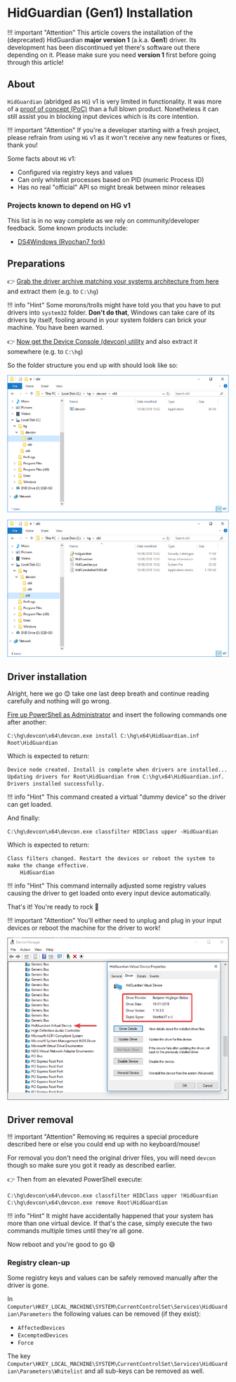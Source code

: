 # HidGuardian (Gen1) Installation

!!! important "Attention"
    This article covers the installation of the (deprecated) HidGuardian **major version 1** (a.k.a. **Gen1**) driver. Its development has been discontinued yet there's software out there depending on it. Please make sure you need **version 1** first before going through this article!

## About

`HidGuardian` (abridged as `HG`) v1 is very limited in functionality. It was more of a [proof of concept (PoC)](https://en.wikipedia.org/wiki/Proof_of_concept) than a full blown product. Nonetheless it can still assist you in blocking input devices which is its core intention.

!!! important "Attention"
    If you're a developer starting with a fresh project, please refrain from using `HG` v1 as it won't receive any new features or fixes, thank you!

Some facts about `HG` v1:

- Configured via registry keys and values
- Can only whitelist processes based on PID (numeric Process ID)
- Has no real "official" API so might break between minor releases

### Projects known to depend on HG v1

This list is in no way complete as we rely on community/developer feedback. Some known products include:

- [DS4Windows (Ryochan7 fork)](https://github.com/Ryochan7/DS4Windows)

## Preparations

👉 [Grab the driver archive matching your systems architecture from here](https://downloads.vigem.org/projects/HidGuardian/stable/1.14.3.0/windows/) and extract them (e.g. to `C:\hg`)

!!! info "Hint"
    Some morons/trolls might have told you that you have to put drivers into `system32` folder. **Don't do that**, Windows can take care of its drivers by itself, fooling around in your system folders can brick your machine. You have been warned.

👉 [Now get the Device Console (devcon) utility](https://downloads.vigem.org/other/microsoft/devcon.zip) and also extract it somewhere (e.g. to `C:\hg`)

So the folder structure you end up with should look like so:

![vmware_2018-08-15_16-02-58.png](images/vmware_2018-08-15_16-02-58.png) 

![2018-08-15_16-04-35.png](images/2018-08-15_16-04-35.png) 

## Driver installation

Alright, here we go 😊 take one last deep breath and continue reading carefully and nothing will go wrong.

[Fire up PowerShell as Administrator](https://www.top-password.com/blog/5-ways-to-run-powershell-as-administrator-in-windows-10/) and insert the following commands one after another:

```text
C:\hg\devcon\x64\devcon.exe install C:\hg\x64\HidGuardian.inf Root\HidGuardian
```

Which is expected to return:

```text
Device node created. Install is complete when drivers are installed...
Updating drivers for Root\HidGuardian from C:\hg\x64\HidGuardian.inf.
Drivers installed successfully.
```

!!! info "Hint"
    This command created a virtual "dummy device" so the driver can get loaded.

And finally:

```text
C:\hg\devcon\x64\devcon.exe classfilter HIDClass upper -HidGuardian
```

Which is expected to return:

```text
Class filters changed. Restart the devices or reboot the system to make the change effective.
    HidGuardian
```

!!! info "Hint"
    This command internally adjusted some registry values causing the driver to get loaded onto every input device automatically.

That's it! You're ready to rock 🎉

!!! important "Attention"
    You'll either need to unplug and plug in your input devices or reboot the machine for the driver to work!

![2018-08-15_16-14-01.png](images/2018-08-15_16-14-01.png) 

## Driver removal

!!! important "Attention"
    Removing `HG` requires a special procedure described here or else you could end up with no keyboard/mouse!

For removal you don't need the original driver files, you will need `devcon` though so make sure you got it ready as described earlier.

👉 Then from an elevated PowerShell execute:

```text
C:\hg\devcon\x64\devcon.exe classfilter HIDClass upper !HidGuardian
C:\hg\devcon\x64\devcon.exe remove Root\HidGuardian
```

!!! info "Hint"
    It might have accidentally happened that your system has more than one virtual device. If that's the case, simply execute the two commands multiple times until they're all gone.

Now reboot and you're good to go 😄

### Registry clean-up

Some registry keys and values can be safely removed manually after the driver is gone.

In `Computer\HKEY_LOCAL_MACHINE\SYSTEM\CurrentControlSet\Services\HidGuardian\Parameters` the following values can be removed (if they exist):

- `AffectedDevices`
- `ExcemptedDevices`
- `Force`

The key `Computer\HKEY_LOCAL_MACHINE\SYSTEM\CurrentControlSet\Services\HidGuardian\Parameters\Whitelist` and all sub-keys can be removed as well.

